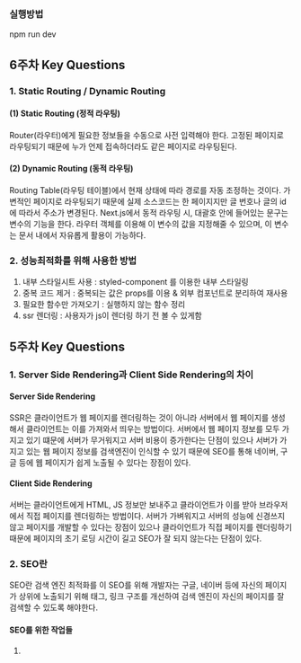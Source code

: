 ### 실행방법
npm run dev

## 6주차 Key Questions

### 1. Static Routing / Dynamic Routing

#### (1) Static Routing (정적 라우팅)
Router(라우터)에게 필요한 정보들을 수동으로 사전 입력해야 한다. 
고정된 페이지로 라우팅되기 때문에 누가 언제 접속하더라도 같은 페이지로 라우팅된다.

#### (2) Dynamic Routing (동적 라우팅)
Routing Table(라우팅 테이블)에서 현재 상태에 따라 경로를 자동 조정하는 것이다. 
가변적인 페이지로 라우팅되기 때문에 실제 소스코드는 한 페이지지만 글 번호나 글의 id에 따라서 주소가 변경된다.
Next.js에서 동적 라우팅 시, 대괄호 안에 들어있는 문구는 변수의 기능을 한다.
라우터 객체를 이용해 이 변수의 값을 지정해줄 수 있으며, 이 변수는 문서 내에서 자유롭게 활용이 가능하다.

### 2. 성능최적화를 위해 사용한 방법

1. 내부 스타일시트 사용 : styled-component 를 이용한 내부 스타일링 
2. 중복 코드 제거 : 중복되는 값은 props를 이용 & 외부 컴포넌트로 분리하여 재사용
3. 필요한 함수만 가져오기 : 실행하지 않는 함수 정리
4. ssr 렌더링 : 사용자가 js이 렌더링 하기 전 볼 수 있게함


## 5주차 Key Questions

### 1. Server Side Rendering과 Client Side Rendering의 차이

#### Server Side Rendering
SSR은 클라이언트가 웹 페이지를 렌더링하는 것이 아니라 서버에서 웹 페이지를 생성해서 클라이언트는 이를 가져와서 띄우는 방법이다.
서버에서 웹 페이지 정보를 모두 가지고 있기 떄문에 서버가 무거워지고 서버 비용이 증가한다는 단점이 있으나
서버가 가지고 있는 웹 페이지 정보를 검색엔진이 인식할 수 있기 때문에 SEO를 통해 네이버, 구글 등에 웹 페이지가 쉽게 노출될 수 있다는 장점이 있다.

#### Client Side Rendering
서버는 클라이언트에게 HTML, JS 정보만 보내주고 클라이언트가 이를 받아 브라우저에서 직접 페이지를 렌더링하는 방법이다.
서버가 가벼워지고 서버의 성능에 신경쓰지 않고 페이지를 개발할 수 있다는 장점이 있으나
클라이언트가 직접 페이지를 렌더링하기 때문에 페이지의 초기 로딩 시간이 길고 SEO가 잘 되지 않는다는 단점이 있다.

### 2. SEO란
SEO란 검색 엔진 최적화를 
이 SEO를 위해 개발자는 구글, 네이버 등에 자신의 페이지가 상위에 노출되기 위해
태그, 링크 구조를 개선하여 검색 엔진이 자신의 페이지를 잘 검색할 수 있도록 해야한다.

#### SEO를 위한 작업들
1. <title> 태그 안에 너무 긴 텍스트를 넣지 않고 모든 웹페이지의 title에 단일한 제목을 사용하지 않아야 한다.
2. <description> 태그 안의 요소는 자신의 웹페이지가 노출되었을 때 제목 바로 밑에 뜨는 한 두줄 정도의 요약 문장을 의미한다.
  가독성을 고려해서 작성하자.
3. Open Graph 태그 안의 요소는 웹 페이지가 공유될 때 어떻게 노출될지를 알려준다. 
  이 요소를 잘 정의해놓아야 트래픽이 증가하고 이런 트래픽 증가는 검색 상위 노출을 위한 평가에 영향을 준다.

### 3. 전반적인 협업 과정
이번 협업에서는 깃허브에서 organization을 생성한 후 레포 안에서 각자 브랜치를 생성해 각자 맡은 부분을 개발한 후 주기적으로 머지하는 방식으로 진행하였다. 


# 5주차 미션: Next-Netflix

## 서론

안녕하세요, 프론트 파트장 주효정입니다🙌

이번주부터는 새 프로젝트인 **Netflix 클론코딩**을 진행합니다. 이번 미션은 Next.js를 사용해 보며 SSR을 학습하고 figma로 주어지는 디자인을 활용해 스타일링 하는 방법을 이해하는 것을 목표로 합니다.

또한 이번주부터는 프론트 페어와 함께하는 과제인 만큼 각 팀별로 미리 호흡을 맞춰 보는 좋은 기회가 될 것 같습니다. 모두 화이팅입니다🔥

## 미션

### 미션 목표

- Next.js 사용법을 공부해봅니다.
- Figma로 주어지는 디자인으로 스타일링 하는 방식에 익숙해집니다.
- Git을 이용한 협업 방식에 익숙해집니다.

### 기한

- 2022년 11월 11일 (기한 엄수)

### 필수 요건

- [결과화면](https://next-netflix-16th.vercel.app/)의 렌딩 페이지(로고 애니메이션)와 메인 페이지를 구현합니다.
- [Figma](https://www.figma.com/file/UqdXDovIczt1Gl0IjknHQf/Netflix?node-id=0%3A1)의 디자인을 그대로 구현합니다.
- SSR(Server Side Rendering)을 적용해서 구현합니다.
- Open api를 사용해서 데이터 패칭을 진행합니다. (ex. [themoviedb API](https://developers.themoviedb.org/3/getting-started/introduction))

### 선택 사항

- 웹 폰트를 사용합니다.
- 반응형을 고려합니다.

## Key Questions

- Server Side Rendering과 Client Side Rendering의 차이
- SEO란
- 전반적인 협업 과정

## 링크 및 참고자료

- [Next.js Docs](https://beta.nextjs.org/docs)
- [Next.js 13에서 변한 것들](https://velog.io/@hang_kem_0531/Next.js-13%EC%9D%B4-%EB%82%98%EC%99%80%EB%B2%84%EB%A0%B8%EB%8B%A4)
- [Git 협업 가이드](https://velog.io/@jinuku/Git-%ED%98%91%EC%97%85-%EA%B0%80%EC%9D%B4%EB%93%9C)
- [디자이너와 개발자가 협업하기 위한 피그마 기본 기능](https://chingguhl.tistory.com/entry/%EA%B0%9C%EB%B0%9C%EC%9E%90%EA%B0%80-%EA%BC%AD-%EC%95%8C%EC%95%84%EC%95%BC-%ED%95%A0-%ED%94%BC%EA%B7%B8%EB%A7%88-10%EA%B0%80%EC%A7%80-%EA%B8%B0%EB%8A%A5-%EB%94%94%EC%9E%90%EC%9D%B4%EB%84%88%EC%99%80-%EA%B0%9C%EB%B0%9C%EC%9E%90%EA%B0%80-%ED%98%91%EC%97%85%ED%95%98%EA%B8%B0-%EC%9C%84%ED%95%9C-%ED%94%BC%EA%B7%B8%EB%A7%88-%EA%B8%B0%EB%B3%B8-%EA%B8%B0%EB%8A%A5)
